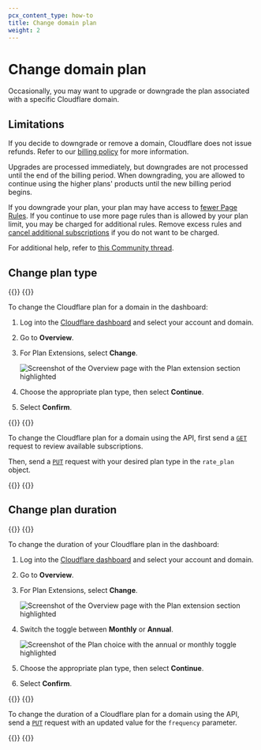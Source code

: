 ```yaml
---
pcx_content_type: how-to
title: Change domain plan
weight: 2
---
```


# Change domain plan

Occasionally, you may want to upgrade or downgrade the plan associated with a specific Cloudflare domain.

## Limitations

If you decide to downgrade or remove a domain, Cloudflare does not issue refunds. Refer to our [billing policy](https://support.cloudflare.com/hc/articles/200170286) for more information.

Upgrades are processed immediately, but downgrades are not processed until the end of the billing period. When downgrading, you are allowed to continue using the higher plans' products until the new billing period begins.

If you downgrade your plan, your plan may have access to [fewer Page Rules](https://support.cloudflare.com/hc/articles/218411427#h_5a7SkOsNo5d5LE7e9IRiz). If you continue to use more page rules than is allowed by your plan limit, you may be charged for additional rules. Remove excess rules and [cancel additional subscriptions](/fundamentals/account-and-billing/account-maintenance/cancel-subscription/) if you do not want to be charged.

For additional help, refer to [this Community thread](https://community.cloudflare.com/t/communitytip-page-rules-best-practices-when-downgrading-pro-to-free/305725).

## Change plan type

{{<tabs labels="Dashboard | API">}}
{{<tab label="dashboard" no-code="true">}}

To change the Cloudflare plan for a domain in the dashboard:
 
1. Log into the [Cloudflare dashboard](https://dash.cloudflare.com) and select your account and domain.
2. Go to **Overview**.
3. For Plan Extensions, select **Change**.

    ![Screenshot of the Overview page with the Plan extension section highlighted](/fundamentals/static/images/get-started/change-plan.png)

4. Choose the appropriate plan type, then select **Continue**.
5. Select **Confirm**.

{{</tab>}}
{{<tab label="api" no-code="true">}}
 
To change the Cloudflare plan for a domain using the API, first send a [`GET`](https://api.cloudflare.com/#zone-rate-plan-list-available-plans) request to review available subscriptions.

Then, send a [`PUT`](https://api.cloudflare.com/#zone-subscription-update-zone-subscription) request with your desired plan type in the `rate_plan` object.
 
{{</tab>}}
{{</tabs>}}

## Change plan duration

{{<tabs labels="Dashboard | API">}}
{{<tab label="dashboard" no-code="true">}}

To change the duration of your Cloudflare plan in the dashboard:
 
1. Log into the [Cloudflare dashboard](https://dash.cloudflare.com) and select your account and domain.
2. Go to **Overview**.
3. For Plan Extensions, select **Change**.

    ![Screenshot of the Overview page with the Plan extension section highlighted](/fundamentals/static/images/get-started/change-plan.png)

4. Switch the toggle between **Monthly** or **Annual**.

    ![Screenshot of the Plan choice with the annual or monthly toggle highlighted](/fundamentals/static/images/get-started/plan-duration.png)

5. Choose the appropriate plan type, then select **Continue**.

6. Select **Confirm**.

{{</tab>}}
{{<tab label="api" no-code="true">}}
 
To change the duration of a Cloudflare plan for a domain using the API, send a [`PUT`](https://api.cloudflare.com/#zone-subscription-update-zone-subscription) request with an updated value for the `frequency` parameter.
 
{{</tab>}}
{{</tabs>}}